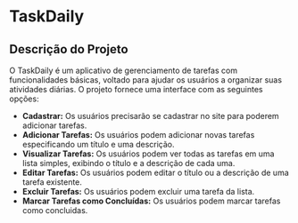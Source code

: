 # TaskDaily

## Descrição do Projeto
O TaskDaily é um aplicativo de gerenciamento de tarefas com funcionalidades básicas, voltado para ajudar os usuários a organizar suas atividades diárias. O projeto fornece uma interface com as seguintes opções:
- **Cadastrar:** Os usuários precisarão se cadastrar no site para poderem adicionar tarefas.
- **Adicionar Tarefas:** Os usuários podem adicionar novas tarefas especificando um título e uma descrição.
- **Visualizar Tarefas:** Os usuários podem ver todas as tarefas em uma lista simples, exibindo o título e a descrição de cada uma.
- **Editar Tarefas:** Os usuários podem editar o título ou a descrição de uma tarefa existente.
- **Excluir Tarefas:** Os usuários podem excluir uma tarefa da lista.
- **Marcar Tarefas como Concluídas:** Os usuários podem marcar tarefas como concluidas.

